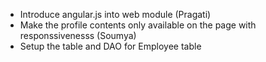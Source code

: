 - Introduce angular.js into web module (Pragati)
- Make the profile contents only available on the page with responssivenesss (Soumya)
- Setup the table and DAO for Employee table